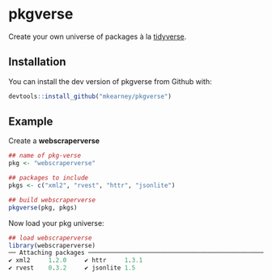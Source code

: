 
<!-- README.md is generated from README.Rmd. Please edit that file -->

# pkgverse

Create your own universe of packages à la
[tidyverse](https://github.com/tidyverse/tidyverse).

## Installation

You can install the dev version of pkgverse from Github with:

``` r
devtools::install_github("mkearney/pkgverse")
```

## Example

Create a **webscraperverse**

``` r
## name of pkg-verse
pkg <- "webscraperverse"

## packages to include
pkgs <- c("xml2", "rvest", "httr", "jsonlite")

## build webscraperverse
pkgverse(pkg, pkgs)
```

Now load your pkg universe:

``` r
## load webscraperverse
library(webscraperverse)
── Attaching packages ────────────────────────────────────────────────── webscraperverse 0.0.1 ──
✔ xml2     1.2.0     ✔ httr     1.3.1
✔ rvest    0.3.2     ✔ jsonlite 1.5  
```
